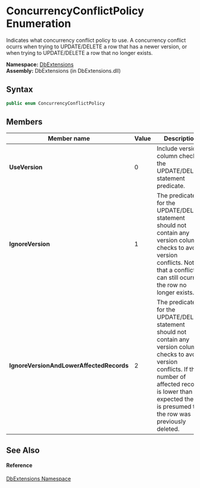 ConcurrencyConflictPolicy Enumeration
=====================================
Indicates what concurrency conflict policy to use. A concurrency conflict ocurrs when trying to UPDATE/DELETE a row that has a newer version, or when trying to UPDATE/DELETE a row that no longer exists.

**Namespace:** [DbExtensions][1]  
**Assembly:** DbExtensions (in DbExtensions.dll)

Syntax
------

```csharp
public enum ConcurrencyConflictPolicy
```


Members
-------

Member name                              | Value | Description                                                                                                                                                                                                                              
---------------------------------------- | ----- | ---------------------------------------------------------------------------------------------------------------------------------------------------------------------------------------------------------------------------------------- 
**UseVersion**                           | 0     | Include version column check in the UPDATE/DELETE statement predicate.                                                                                                                                                                   
**IgnoreVersion**                        | 1     | The predicate for the UPDATE/DELETE statement should not contain any version column checks to avoid version conflicts. Note that a conflict can still ocurr if the row no longer exists.                                                 
**IgnoreVersionAndLowerAffectedRecords** | 2     | The predicate for the UPDATE/DELETE statement should not contain any version column checks to avoid version conflicts. If the number of affected records is lower than expected then it is presumed that the row was previously deleted. 


See Also
--------

#### Reference
[DbExtensions Namespace][1]  

[1]: ../README.md